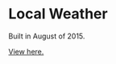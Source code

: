 # Local Weather

Built in August of 2015.

[View here.](http://tempurturtul.github.io/local-weather/)

